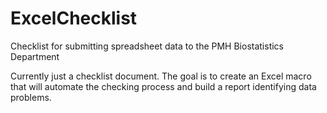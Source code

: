# ExcelChecklist
Checklist for submitting spreadsheet data to the PMH Biostatistics Department

Currently just a checklist document. The goal is to create an Excel macro that will automate the checking process and build a report identifying data problems.
